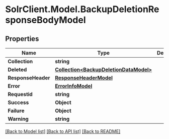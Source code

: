 # SolrClient.Model.BackupDeletionResponseBodyModel

## Properties

Name | Type | Description | Notes
------------ | ------------- | ------------- | -------------
**Collection** | **string** |  | [optional] 
**Deleted** | [**Collection&lt;BackupDeletionDataModel&gt;**](BackupDeletionDataModel.md) |  | [optional] 
**ResponseHeader** | [**ResponseHeaderModel**](ResponseHeaderModel.md) |  | [optional] 
**Error** | [**ErrorInfoModel**](ErrorInfoModel.md) |  | [optional] 
**Requestid** | **string** |  | [optional] 
**Success** | **Object** |  | [optional] 
**Failure** | **Object** |  | [optional] 
**Warning** | **string** |  | [optional] 

[[Back to Model list]](../README.md#documentation-for-models) [[Back to API list]](../README.md#documentation-for-api-endpoints) [[Back to README]](../README.md)

